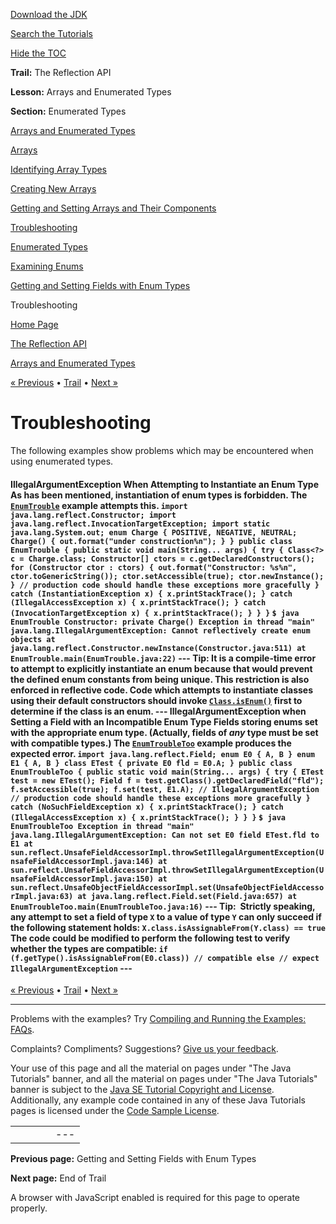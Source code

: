 [Download
the JDK](http://java.sun.com/javase/6/download.jsp)
  
[Search the
Tutorials](../../search.html)
  
[Hide the TOC](javascript:toggleLeft())

**Trail:** The Reflection API
  
**Lesson:** Arrays and Enumerated Types
  
**Section:** Enumerated Types

[Arrays and Enumerated Types](index.html)

[Arrays](array.html)

[Identifying Array Types](arrayComponents.html)

[Creating New Arrays](arrayInstance.html)

[Getting and Setting Arrays and Their Components](arraySetGet.html)

[Troubleshooting](arrayTrouble.html)

[Enumerated Types](enum.html)

[Examining Enums](enumMembers.html)

[Getting and Setting Fields with Enum Types](enumSetGet.html)

Troubleshooting

[Home Page](../../index.html)
>
[The Reflection API](../index.html)
>
[Arrays and Enumerated Types](index.html)

[« Previous](enumSetGet.html) • [Trail](../TOC.html) • [Next »](../end.html)

# Troubleshooting

The following examples show problems which may be encountered when using
enumerated types.

#### IllegalArgumentException When Attempting to Instantiate an Enum Type As has been mentioned, instantiation of enum types is forbidden. The [`EnumTrouble`](example/EnumTrouble.java) example attempts this. ``` import java.lang.reflect.Constructor; import java.lang.reflect.InvocationTargetException; import static java.lang.System.out; enum Charge { POSITIVE, NEGATIVE, NEUTRAL; Charge() { out.format("under construction%n"); } } public class EnumTrouble { public static void main(String... args) { try { Class<?> c = Charge.class; Constructor[] ctors = c.getDeclaredConstructors(); for (Constructor ctor : ctors) { out.format("Constructor: %s%n", ctor.toGenericString()); ctor.setAccessible(true); ctor.newInstance(); } // production code should handle these exceptions more gracefully } catch (InstantiationException x) { x.printStackTrace(); } catch (IllegalAccessException x) { x.printStackTrace(); } catch (InvocationTargetException x) { x.printStackTrace(); } } } ``` ``` $ java EnumTrouble Constructor: private Charge() Exception in thread "main" java.lang.IllegalArgumentException: Cannot reflectively create enum objects at java.lang.reflect.Constructor.newInstance(Constructor.java:511) at EnumTrouble.main(EnumTrouble.java:22) ``` --- **Tip:** It is a compile-time error to attempt to explicitly instantiate an enum because that would prevent the defined enum constants from being unique. This restriction is also enforced in reflective code. Code which attempts to instantiate classes using their default constructors should invoke [`Class.isEnum()`](http://download.oracle.com/javase/7/docs/api/java/lang/Class.html#isEnum()) first to determine if the class is an enum. --- IllegalArgumentException when Setting a Field with an Incompatible Enum Type Fields storing enums set with the appropriate enum type. (Actually, fields of *any* type must be set with compatible types.) The [`EnumTroubleToo`](example/EnumTroubleToo.java) example produces the expected error. ``` import java.lang.reflect.Field; enum E0 { A, B } enum E1 { A, B } class ETest { private E0 fld = E0.A; } public class EnumTroubleToo { public static void main(String... args) { try { ETest test = new ETest(); Field f = test.getClass().getDeclaredField("fld"); f.setAccessible(true); f.set(test, E1.A); // IllegalArgumentException // production code should handle these exceptions more gracefully } catch (NoSuchFieldException x) { x.printStackTrace(); } catch (IllegalAccessException x) { x.printStackTrace(); } } } ``` ``` $ java EnumTroubleToo Exception in thread "main" java.lang.IllegalArgumentException: Can not set E0 field ETest.fld to E1 at sun.reflect.UnsafeFieldAccessorImpl.throwSetIllegalArgumentException(UnsafeFieldAccessorImpl.java:146) at sun.reflect.UnsafeFieldAccessorImpl.throwSetIllegalArgumentException(UnsafeFieldAccessorImpl.java:150) at sun.reflect.UnsafeObjectFieldAccessorImpl.set(UnsafeObjectFieldAccessorImpl.java:63) at java.lang.reflect.Field.set(Field.java:657) at EnumTroubleToo.main(EnumTroubleToo.java:16) ``` --- **Tip:**  Strictly speaking, any attempt to set a field of type `X` to a value of type `Y` can only succeed if the following statement holds: ``` X.class.isAssignableFrom(Y.class) == true ``` The code could be modified to perform the following test to verify whether the types are compatible: ``` if (f.getType().isAssignableFrom(E0.class)) // compatible else // expect IllegalArgumentException ``` ---

[« Previous](enumSetGet.html)
•
[Trail](../TOC.html)
•
[Next »](../end.html)

---

Problems with the examples? Try [Compiling and Running
the Examples: FAQs](../../information/run-examples.html).
  
Complaints? Compliments? Suggestions? [Give
us your feedback](http://download.oracle.com/javase/feedback.html).

Your use of this page and all the material on pages under "The Java Tutorials" banner,
and all the material on pages under "The Java Tutorials" banner is subject to the [Java SE Tutorial Copyright
and License](../../information/license.html).
Additionally, any example code contained in any of these Java
Tutorials pages is licensed under the
[Code
Sample License](http://developers.sun.com/license/berkeley_license.html).

|  |  |  |  |  |
| --- | --- | --- | --- | --- |
| |  |  | | --- | --- | | duke image | Oracle logo | | [About Oracle](http://www.oracle.com/us/corporate/index.html) | [Oracle Technology Network](http://www.oracle.com/technology/index.html) | [Terms of Service](https://www.samplecode.oracle.com/servlets/CompulsoryClickThrough?type=TermsOfService) | Copyright © 1995, 2011 Oracle and/or its affiliates. All rights reserved. |

**Previous page:** Getting and Setting Fields with Enum Types
  
**Next page:** End of Trail




A browser with JavaScript enabled is required for this page to operate properly.